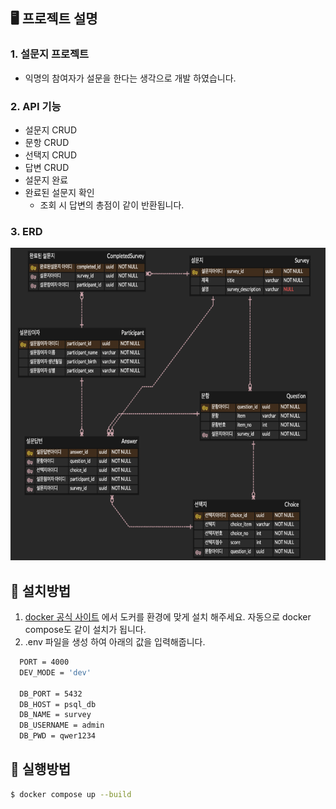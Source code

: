 ## 🖥️ 프로젝트 설명

### 1. 설문지 프로젝트

- 익명의 참여자가 설문을 한다는 생각으로 개발 하였습니다.

### 2. API 기능

- 설문지 CRUD
- 문항 CRUD
- 선택지 CRUD
- 답변 CRUD
- 설문지 완료
- 완료된 설문지 확인
  - 조회 시 답변의 총점이 같이 반환됩니다.

### 3. ERD

<img src="img/erd.png" width="600px" height="500px">

## 🚀 설치방법

1. [docker 공식 사이트](https://www.docker.com/get-started/) 에서 도커를 환경에 맞게 설치 해주세요.
   자동으로 docker compose도 같이 설치가 됩니다.
2. .env 파일을 생성 하여 아래의 값을 입력해줍니다.

```bash
  PORT = 4000
  DEV_MODE = 'dev'

  DB_PORT = 5432
  DB_HOST = psql_db
  DB_NAME = survey
  DB_USERNAME = admin
  DB_PWD = qwer1234
```

## 🚀 실행방법

```bash
$ docker compose up --build
```
